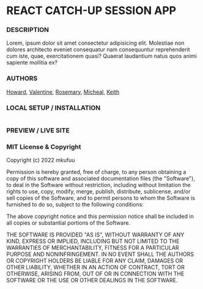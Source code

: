 # REACT CATCH-UP SESSION APP

### DESCRIPTION
Lorem, ipsum dolor sit amet consectetur adipisicing elit. Molestiae non dolores architecto eveniet consequatur nam consequuntur reprehenderit cum iste, quae, exercitationem quasi? Quaerat laudantium natus quos animi sapiente mollitia ex?

### AUTHORS
[Howard](https://github.com/mnengwa), [Valentine](https://github.com/Maiyoj), [Rosemary](https://github.com/maryanne-njeri), [Micheal](https://github.com/Michael-Murage),  [Keith](https://github.com/KeithWesley254)

### LOCAL SETUP / INSTALLATION
```
```

### PREVIEW / LIVE SITE
[]()


### MIT License & Copyright

Copyright (c) 2022 mkufuu

Permission is hereby granted, free of charge, to any person obtaining a copy
of this software and associated documentation files (the "Software"), to deal
in the Software without restriction, including without limitation the rights
to use, copy, modify, merge, publish, distribute, sublicense, and/or sell
copies of the Software, and to permit persons to whom the Software is
furnished to do so, subject to the following conditions:

The above copyright notice and this permission notice shall be included in all
copies or substantial portions of the Software.

THE SOFTWARE IS PROVIDED "AS IS", WITHOUT WARRANTY OF ANY KIND, EXPRESS OR
IMPLIED, INCLUDING BUT NOT LIMITED TO THE WARRANTIES OF MERCHANTABILITY,
FITNESS FOR A PARTICULAR PURPOSE AND NONINFRINGEMENT. IN NO EVENT SHALL THE
AUTHORS OR COPYRIGHT HOLDERS BE LIABLE FOR ANY CLAIM, DAMAGES OR OTHER
LIABILITY, WHETHER IN AN ACTION OF CONTRACT, TORT OR OTHERWISE, ARISING FROM,
OUT OF OR IN CONNECTION WITH THE SOFTWARE OR THE USE OR OTHER DEALINGS IN THE
SOFTWARE.